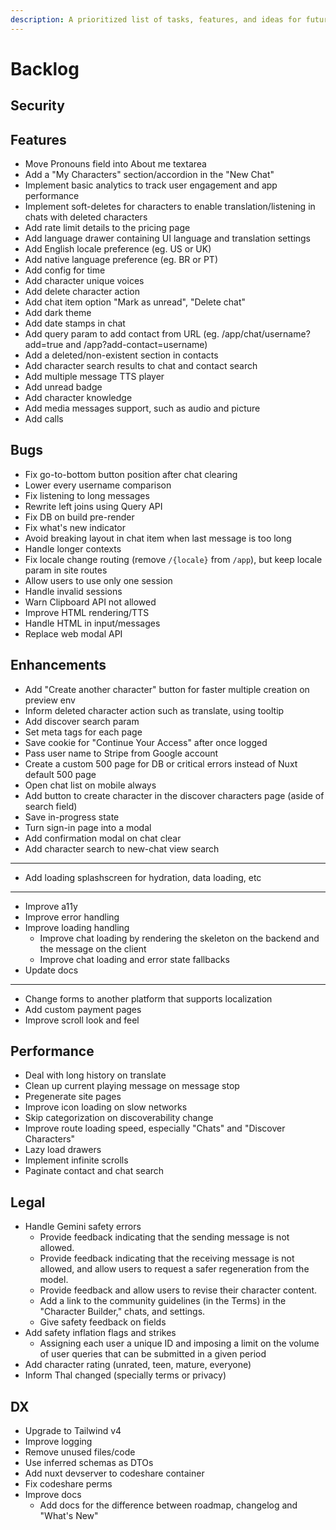 ```yaml
---
description: A prioritized list of tasks, features, and ideas for future development.
---
```


# Backlog

## Security

## Features

- Move Pronouns field into About me textarea
- Add a "My Characters" section/accordion in the "New Chat"
- Implement basic analytics to track user engagement and app performance
- Implement soft-deletes for characters to enable translation/listening in chats with deleted characters
- Add rate limit details to the pricing page
- Add language drawer containing UI language and translation settings
- Add English locale preference (eg. US or UK)
- Add native language preference (eg. BR or PT)
- Add config for time
- Add character unique voices
- Add delete character action
- Add chat item option "Mark as unread", "Delete chat"
- Add dark theme
- Add date stamps in chat
- Add query param to add contact from URL (eg. /app/chat/username?add=true and /app?add-contact=username)
- Add a deleted/non-existent section in contacts
- Add character search results to chat and contact search
- Add multiple message TTS player
- Add unread badge
- Add character knowledge
- Add media messages support, such as audio and picture
- Add calls

## Bugs

- Fix go-to-bottom button position after chat clearing
- Lower every username comparison
- Fix listening to long messages
- Rewrite left joins using Query API
- Fix DB on build pre-render
- Fix what's new indicator
- Avoid breaking layout in chat item when last message is too long
- Handle longer contexts
- Fix locale change routing (remove `/{locale}` from `/app`), but keep locale param in site routes
- Allow users to use only one session
- Handle invalid sessions
- Warn Clipboard API not allowed
- Improve HTML rendering/TTS
- Handle HTML in input/messages
- Replace web modal API

## Enhancements

- Add "Create another character" button for faster multiple creation on preview env
- Inform deleted character action such as translate, using tooltip
- Add discover search param
- Set meta tags for each page
- Save cookie for "Continue Your Access" after once logged
- Pass user name to Stripe from Google account
- Create a custom 500 page for DB or critical errors instead of Nuxt default 500 page
- Open chat list on mobile always
- Add button to create character in the discover characters page (aside of search field)
- Save in-progress state
- Turn sign-in page into a modal
- Add confirmation modal on chat clear
- Add character search to new-chat view search
- ---
- Add loading splashscreen for hydration, data loading, etc
- ---
- Improve a11y
- Improve error handling
- Improve loading handling
  - Improve chat loading by rendering the skeleton on the backend and the message on the client
  - Improve chat loading and error state fallbacks
- Update docs
- ---
- Change forms to another platform that supports localization
- Add custom payment pages
- Improve scroll look and feel

## Performance

- Deal with long history on translate
- Clean up current playing message on message stop
- Pregenerate site pages
- Improve icon loading on slow networks
- Skip categorization on discoverability change
- Improve route loading speed, especially "Chats" and "Discover Characters"
- Lazy load drawers
- Implement infinite scrolls
- Paginate contact and chat search

## Legal

- Handle Gemini safety errors
  - Provide feedback indicating that the sending message is not allowed.
  - Provide feedback indicating that the receiving message is not allowed, and allow users to request a safer regeneration from the model.
  - Provide feedback and allow users to revise their character content.
  - Add a link to the community guidelines (in the Terms) in the "Character Builder," chats, and settings.
  - Give safety feedback on fields
- Add safety inflation flags and strikes
  - Assigning each user a unique ID and imposing a limit on the volume of user queries that can be submitted in a given period
- Add character rating (unrated, teen, mature, everyone)
- Inform Thal changed (specially terms or privacy)

## DX

- Upgrade to Tailwind v4
- Improve logging
- Remove unused files/code
- Use inferred schemas as DTOs
- Add nuxt devserver to codeshare container
- Fix codeshare perms
- Improve docs
  - Add docs for the difference between roadmap, changelog and "What's New"
